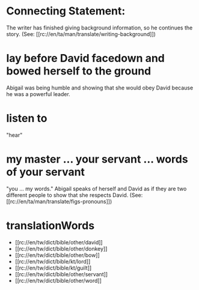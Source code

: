 # Connecting Statement:

The writer has finished giving background information, so he continues the story. (See: [[rc://en/ta/man/translate/writing-background]])

# lay before David facedown and bowed herself to the ground

Abigail was being humble and showing that she would obey David because he was a powerful leader.

# listen to

"hear"

# my master ... your servant ... words of your servant

"you ... my words." Abigail speaks of herself and David as if they are two different people to show that she respects David. (See: [[rc://en/ta/man/translate/figs-pronouns]])

# translationWords

* [[rc://en/tw/dict/bible/other/david]]
* [[rc://en/tw/dict/bible/other/donkey]]
* [[rc://en/tw/dict/bible/other/bow]]
* [[rc://en/tw/dict/bible/kt/lord]]
* [[rc://en/tw/dict/bible/kt/guilt]]
* [[rc://en/tw/dict/bible/other/servant]]
* [[rc://en/tw/dict/bible/other/word]]